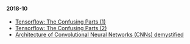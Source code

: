 #### 2018-10
- [Tensorflow: The Confusing Parts (1)](https://github.com/SunnyMarkLiu/daily-intensive-reading-roadmap/blob/master/notes/Tensorflow:%20The%20Confusing%20Parts%201.md)
- [Tensorflow: The Confusing Parts (2)](https://github.com/SunnyMarkLiu/daily-intensive-reading-roadmap/blob/master/notes/Tensorflow:%20The%20Confusing%20Parts%202.md)
- [Architecture of Convolutional Neural Networks (CNNs) demystified](https://github.com/SunnyMarkLiu/daily-intensive-reading-roadmap/blob/master/notes/Architecture%20of%20Convolutional%20Neural%20Networks%20demystified.md)
